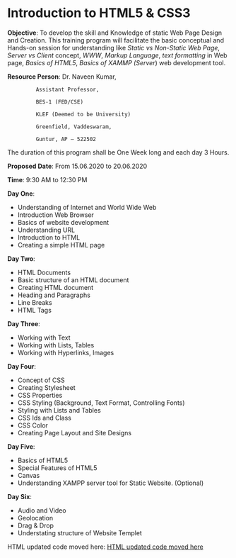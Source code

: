 # Introduction to HTML5 & CSS3

**Objective**: To develop the skill and Knowledge of static Web Page Design and Creation. This training program will facilitate the basic conceptual and Hands-on session for understanding like *Static vs Non-Static Web Page*, *Server vs Client* concept, *WWW*, *Markup Language*, *text formatting* in Web page, *Basics of HTML5*, *Basics of XAMMP (Server*) web development tool.

**Resource Person**: Dr. Naveen Kumar,

		     Assistant Professor,
		     
		     BES-1 (FED/CSE)
		     
		     KLEF (Deemed to be University)
		     
		     Greenfield, Vaddeswaram,
		     
		     Guntur, AP – 522502

The duration of this program shall be One Week long and each day 3 Hours.

**Proposed Date**: From 15.06.2020 to 20.06.2020

**Time**: 9:30 AM to 12:30 PM

**Day One**:
*	Understanding of Internet and World Wide Web
*	Introduction Web Browser
*	Basics of website development 
*	Understanding URL
*	Introduction to HTML
*	Creating a simple HTML page

**Day Two**:
*	HTML Documents
*	Basic structure of an HTML document
*	Creating HTML document 
*	Heading and Paragraphs
*	Line Breaks
*	HTML Tags

**Day Three**:
*	Working with Text
*	Working with Lists, Tables
*	Working with Hyperlinks, Images

**Day Four**:
*	Concept of CSS
*	Creating Stylesheet
*	CSS Properties
*	CSS Styling (Background, Text Format, Controlling Fonts)
*	Styling with Lists and Tables
*	CSS Ids and Class
*	CSS Color
*	Creating Page Layout and Site Designs

**Day Five**:
*	Basics of HTML5
*	Special Features of HTML5
*	Canvas
*	Understanding XAMPP server tool for Static Website. (Optional)

**Day Six**:
*	Audio and Video
*	Geolocation
*	Drag & Drop
*	Understating structure of Website Templet

HTML updated code moved here: [HTML updated code moved here](https://github.com/navbharti/https---github.com-navbharti-webdesign/tree/master/html/)
